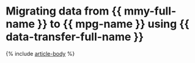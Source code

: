 # Migrating data from {{ mmy-full-name }} to {{ mpg-name }} using {{ data-transfer-full-name }}

{% include [article-body](../../_tutorials/dataplatform/datatransfer/mmy-to-mpg.md) %}
